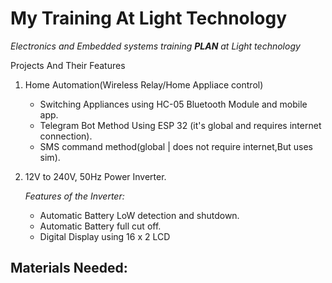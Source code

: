 # My Training At Light Technology

*Electronics and Embedded systems training **PLAN** at Light technology*

Projects And Their Features

1. Home Automation(Wireless Relay/Home Appliace control)
    - Switching Appliances using HC-05 Bluetooth Module and mobile app.
    - Telegram Bot Method Using ESP 32 (it's global and requires internet connection).
    - SMS command method(global | does not require internet,But uses sim).

2. 12V to 240V, 50Hz Power Inverter.

    *Features of the Inverter:*

    - Automatic Battery LoW detection and shutdown.
    - Automatic Battery full cut off.
    - Digital Display using 16 x 2 LCD

Materials Needed:
-  
